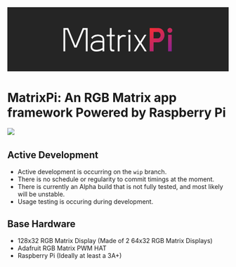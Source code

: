 <img src="media/header.png">

# MatrixPi: An RGB Matrix app framework Powered by Raspberry Pi
<img src="https://img.shields.io/badge/License-GNU_GPLv3-blue">

## Active Development
- Active development is occurring on the `wip` branch. 
- There is no schedule or regularity to commit timings at the moment.
- There is currently an Alpha build that is not fully tested, and most likely will be unstable.
- Usage testing is occuring during development.

## Base Hardware
- 128x32 RGB Matrix Display (Made of 2 64x32 RGB Matrix Displays)
- Adafruit RGB Matrix PWM HAT
- Raspberry Pi (Ideally at least a 3A+)
